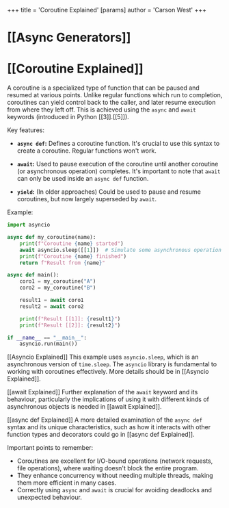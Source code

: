 +++
 title = 'Coroutine Explained'
[params]
	author = 'Carson West'
+++
# [[Async Generators]]
# [[Coroutine Explained]] 
A coroutine is a specialized type of function that can be paused and resumed at various points.  Unlike regular functions which run to completion, coroutines can yield control back to the caller, and later resume execution from where they left off.  This is achieved using the `async` and `await` keywords (introduced in Python [[3]].[[5]]).

Key features:

* **`async def`:** Defines a coroutine function.  It's crucial to use this syntax to create a coroutine.  Regular functions won't work.

* **`await`:**  Used to pause execution of the coroutine until another coroutine (or asynchronous operation) completes.  It's important to note that `await` can only be used inside an `async def` function.


* **`yield`:** (In older approaches)  Could be used to pause and resume coroutines, but now largely superseded by `await`.


Example:

```python
import asyncio

async def my_coroutine(name):
    print(f"Coroutine {name} started")
    await asyncio.sleep([[1]])  # Simulate some asynchronous operation
    print(f"Coroutine {name} finished")
    return f"Result from {name}"

async def main():
    coro1 = my_coroutine("A")
    coro2 = my_coroutine("B")

    result1 = await coro1
    result2 = await coro2

    print(f"Result [[1]]: {result1}")
    print(f"Result [[2]]: {result2}")

if __name__ == "__main__":
    asyncio.run(main())
```

[[Asyncio Explained]]  This example uses `asyncio.sleep`, which is an asynchronous version of `time.sleep`.  The `asyncio` library is fundamental to working with coroutines effectively.  More details should be in [[Asyncio Explained]].

[[await Explained]]  Further explanation of the `await` keyword and its behaviour, particularly the implications of using it with different kinds of asynchronous objects is needed in [[await Explained]].

[[async def Explained]]  A more detailed examination of the `async def` syntax and its unique characteristics, such as how it interacts with other function types and decorators could go in [[async def Explained]].


Important points to remember:

* Coroutines are excellent for I/O-bound operations (network requests, file operations), where waiting doesn't block the entire program.
*  They enhance concurrency without needing multiple threads, making them more efficient in many cases.
*  Correctly using `async` and `await` is crucial for avoiding deadlocks and unexpected behaviour.
